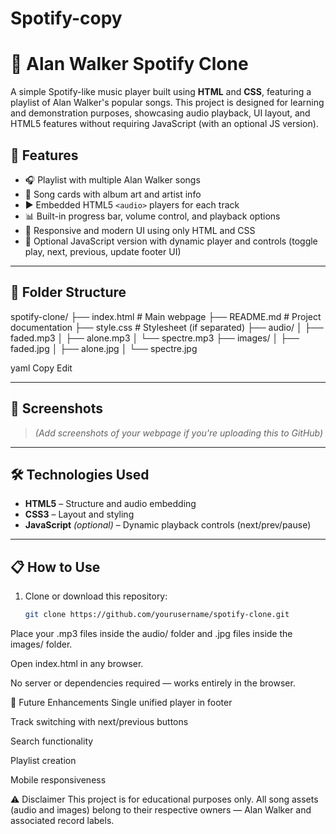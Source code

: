 # Spotify-copy
# 🎵 Alan Walker Spotify Clone

A simple Spotify-like music player built using **HTML** and **CSS**, featuring a playlist of Alan Walker's popular songs. This project is designed for learning and demonstration purposes, showcasing audio playback, UI layout, and HTML5 features without requiring JavaScript (with an optional JS version).

## 🚀 Features

- 🎧 Playlist with multiple Alan Walker songs
- 📸 Song cards with album art and artist info
- ▶️ Embedded HTML5 `<audio>` players for each track
- 📊 Built-in progress bar, volume control, and playback options
- 🎨 Responsive and modern UI using only HTML and CSS
- 🧠 Optional JavaScript version with dynamic player and controls (toggle play, next, previous, update footer UI)

---

## 📂 Folder Structure

spotify-clone/
├── index.html # Main webpage
├── README.md # Project documentation
├── style.css # Stylesheet (if separated)
├── audio/
│ ├── faded.mp3
│ ├── alone.mp3
│ └── spectre.mp3
├── images/
│ ├── faded.jpg
│ ├── alone.jpg
│ └── spectre.jpg

yaml
Copy
Edit

---

## 📸 Screenshots

> *(Add screenshots of your webpage if you're uploading this to GitHub)*

---

## 🛠️ Technologies Used

- **HTML5** – Structure and audio embedding
- **CSS3** – Layout and styling
- **JavaScript** *(optional)* – Dynamic playback controls (next/prev/pause)

---

## 📋 How to Use

1. Clone or download this repository:
   ```bash
   git clone https://github.com/yourusername/spotify-clone.git
Place your .mp3 files inside the audio/ folder and .jpg files inside the images/ folder.

Open index.html in any browser.

No server or dependencies required — works entirely in the browser.

🧩 Future Enhancements
Single unified player in footer

Track switching with next/previous buttons

Search functionality

Playlist creation

Mobile responsiveness

⚠️ Disclaimer
This project is for educational purposes only. All song assets (audio and images) belong to their respective owners — Alan Walker and associated record labels.
